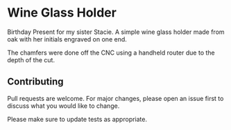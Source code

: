 # Wine Glass Holder

Birthday Present for my sister Stacie. A simple wine glass holder made from oak with her initials engraved on one end.

The chamfers were done off the CNC using a handheld router due to the depth of the cut.

## Contributing
Pull requests are welcome. For major changes, please open an issue first to discuss what you would like to change.

Please make sure to update tests as appropriate.